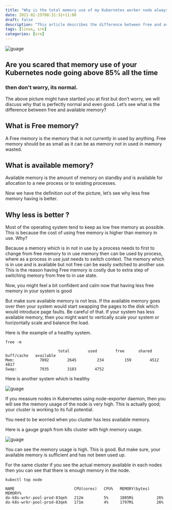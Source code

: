 ```yaml
---
title: "Why is the total memory use of my Kubernetes worker node always above 90%?"
date: 2021-02-25T08:31:31+11:00
draft: false
description: "This article describes the difference between free and available memory and why you should not be worried when you K8s cluster node memory usage is always high."
tags: [linux, sre]
categories: [sre]
---
```


![guage](/img/guage.png)

## Are you scared that memory use of your Kubernetes node going above 85% all the time

### then don't worry, its normal. 

The above picture might have startled you at first but don’t worry, we will discuss why that is perfectly normal and even good. Let’s see what is the difference between free and available memory?

## What is Free memory?

A Free memory is the memory that is not currently in used by anything. Free memory should be as small as it can be as memory not in used in memory wasted. 

## What is available memory?

Available memory is the amount of memory on standby and is available for allocation to a new process or to existing processes.

Now we have the definition out of the picture, let’s see why less free memory having is better.

## Why less is better ?

Most of the operating system tend to keep as low free memory as possible. This is because the cost of using free memory is higher than memory in use. Why?


Because a memory which is in not in use by a process needs to first to change from free memory to in use memory then can be used by process, where as a process in use just needs to switch context. The memory which is in use and is available but not free can be easily switched to another use. This is the reason having Free memory is costly due to extra step of switching memory from free to in use state.

Now, you might feel a bit confident and calm now that having less free memory in your system is good

But make sure available memory is not less. If the available memory goes over then your system would start swapping the pages to the disk which would introduce page faults. Be careful of that. If your system has less available memory, then you might want to vertically scale your system or horizontally scale and balance the load.

Here is the example of a healthy system. 

```
free -m

                       total        used        free      shared  buff/cache   available
Mem:           7892        2645         234         159        4512          4817
Swap:          7935        3183        4752
```

Here is another system which is healthy

![guage](/img/linechart.png)

If you measure nodes in Kubernetes using node-exporter daemon, then you will see the memory usage of the node is very high. This is actually good; your cluster is working to its full potential.

You need to be worried when you cluster has less available memory. 

Here is a gauge graph from k8s cluster with high memory usage.

![guage](/img/guage.png)

You can see the memory usage is high. This is good. But make sure, your available memory is sufficient and has not been used up.

For the same cluster if you see the actual memory available in each nodes then you can see that there is enough memory in the node.

```
kubectl top node                                                                                                                                                        

NAME                          CPU(cores)   CPU%   MEMORY(bytes)   MEMORY%   
do-k8s-wrkr-pool-prod-83qeh   212m         5%     1805Mi          26%       
do-k8s-wrkr-pool-prod-83qek   171m         4%     1797Mi          26%    
```